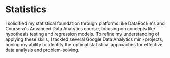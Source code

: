 # Statistics

I solidified my statistical foundation through platforms like DataRockie's and Coursera's Advanced Data Analytics course, focusing on concepts like hypothesis testing and regression models. To refine my understanding of applying these skills, I tackled several Google Data Analytics mini-projects, honing my ability to identify the optimal statistical approaches for effective data analysis and problem-solving.
